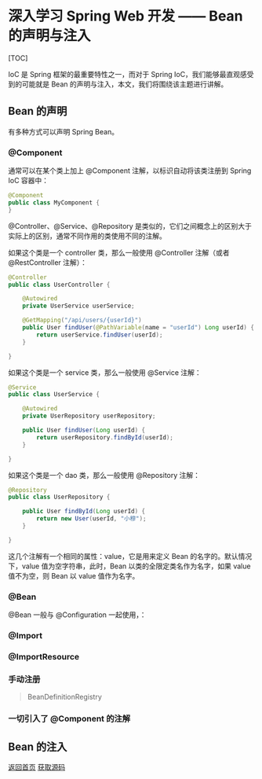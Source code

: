 # 深入学习 Spring Web 开发 —— Bean 的声明与注入

[TOC]

IoC 是 Spring 框架的最重要特性之一，而对于 Spring IoC，我们能够最直观感受到的可能就是 Bean 的声明与注入，本文，我们将围绕该主题进行讲解。

## Bean 的声明

有多种方式可以声明 Spring Bean。

### @Component

通常可以在某个类上加上 @Component 注解，以标识自动将该类注册到 Spring IoC 容器中：

```java
@Component
public class MyComponent {
}
```

@Controller、@Service、@Repository 是类似的，它们之间概念上的区别大于实际上的区别，通常不同作用的类使用不同的注解。

如果这个类是一个 controller 类，那么一般使用 @Controller 注解（或者 @RestController 注解）：

```java
@Controller
public class UserController {

    @Autowired
    private UserService userService;

    @GetMapping("/api/users/{userId}")
    public User findUser(@PathVariable(name = "userId") Long userId) {
        return userService.findUser(userId);
    }

}
```

如果这个类是一个 service 类，那么一般使用 @Service 注解：

```java
@Service
public class UserService {

    @Autowired
    private UserRepository userRepository;

    public User findUser(Long userId) {
        return userRepository.findById(userId);
    }

}
```

如果这个类是一个 dao 类，那么一般使用 @Repository 注解：

```java
@Repository
public class UserRepository {

    public User findById(Long userId) {
        return new User(userId, "小穆");
    }

}
```

这几个注解有一个相同的属性：value，它是用来定义 Bean 的名字的。默认情况下，value 值为空字符串，此时，Bean 以类的全限定类名作为名字，如果 value 值不为空，则 Bean 以 value 值作为名字。

### @Bean

@Bean 一般与 @Configuration 一起使用，：

### @Import

### @ImportResource

### 手动注册

> BeanDefinitionRegistry

### 一切引入了 @Component 的注解

## Bean 的注入

[返回首页](https://susamlu.github.io/paitse)
[获取源码](https://github.com/susamlu/spring-web)